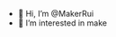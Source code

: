 - 👋 Hi, I’m @MakerRui
- 👀 I’m interested in make
<!---
MakerRui/MakerRui is a ✨ special ✨ repository because its `README.md` (this file) appears on your GitHub profile.
You can click the Preview link to take a look at your changes.
--->
